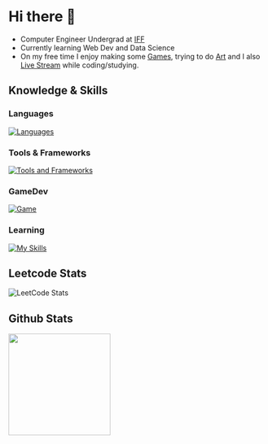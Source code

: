 # Hi there 👋
- Computer Engineer Undergrad at [IFF](https://portal1.iff.edu.br/)
- Currently learning Web Dev and Data Science
- On my free time I enjoy making some [Games](https://monteirodev.itch.io/), trying to do [Art](https://www.deviantart.com/monteirovj) and I also [Live Stream](https://www.youtube.com/@monteirodev) while coding/studying.

## Knowledge & Skills
### Languages
[![Languages](https://skillicons.dev/icons?i=c,cs,py,js,ts)](https://skillicons.dev)
### Tools & Frameworks
[![Tools and Frameworks](https://skillicons.dev/icons?i=nodejs,react,postgres,github3)](https://skillicons.dev)
### GameDev
[![Game](https://skillicons.dev/icons?i=godot,unity)](https://skillicons.dev)
### Learning
[![My Skills](https://skillicons.dev/icons?i=aws,azure,docker,kubernetes)](https://skillicons.dev)

## Leetcode Stats
![LeetCode Stats](https://leetcard.jacoblin.cool/vmonteirojr?border=0&radius=20&card_width=320)

## Github Stats
<a href="https://github.com/anuraghazra/convoychat">
  <img height=200 align="center" src="https://github-readme-stats.vercel.app/api/top-langs?username=Monteiro-Jr-Dev&layout=compact&langs_count=8&card_width=320&theme=dark" />
</a>

<!--
**Monteiro-Jr-Dev/Monteiro-Jr-Dev** is a ✨ _special_ ✨ repository because its `README.md` (this file) appears on your GitHub profile.

Here are some ideas to get you started:

- 🔭 I’m currently working on ...
- 🌱 I’m currently learning ...
- 👯 I’m looking to collaborate on ...
- 🤔 I’m looking for help with ...
- 💬 Ask me about ...
- 📫 How to reach me: ...
- 😄 Pronouns: ...
- ⚡ Fun fact: ...
-->
